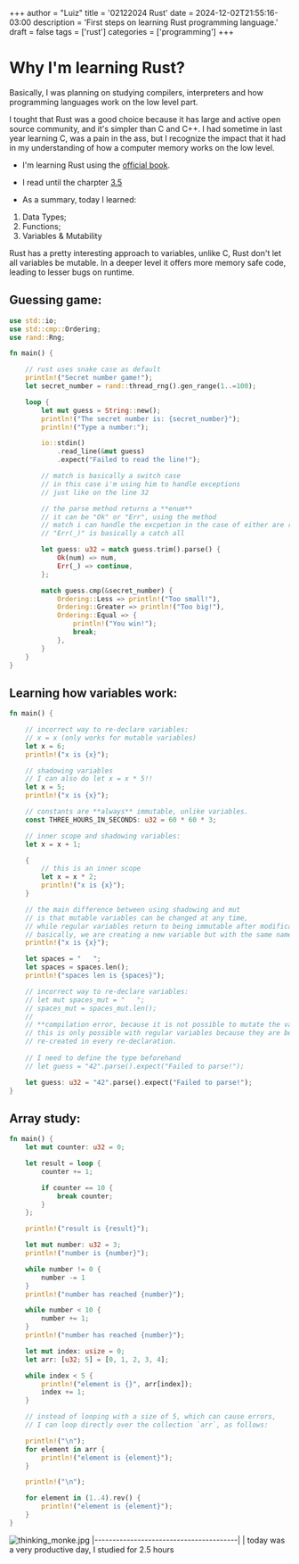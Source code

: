 +++
author = "Luiz"
title = '02122024 Rust'
date = 2024-12-02T21:55:16-03:00
description = 'First steps on learning Rust programming language.'
draft = false
tags = ['rust']
categories = ['programming']
+++


# Why I'm learning Rust?

Basically, I was planning on studying compilers, interpreters and how programming languages work on the low level part. 

I tought that Rust was a good choice because it has large and active open source community, and it's simpler than C and C++. I had sometime in last year learning C, was a pain in the ass, but I recognize the impact that it had in my understanding of how a computer memory works on the low level.

- I'm learning Rust using the [official book](https://doc.rust-lang.org/book/title-page.html).
- I read until the charpter [3.5](https://doc.rust-lang.org/book/ch03-05-control-flow.html)

- As a summary, today I learned:
1. Data Types;
2. Functions;
3. Variables & Mutability

Rust has a pretty interesting approach to variables, unlike C, Rust don't let all variables be mutable. In a deeper level it offers more memory safe code, leading to lesser bugs on runtime.

## Guessing game:

```rust
use std::io;
use std::cmp::Ordering;
use rand::Rng;

fn main() {

    // rust uses snake case as default
    println!("Secret number game!");
    let secret_number = rand::thread_rng().gen_range(1..=100);

    loop {
        let mut guess = String::new();
        println!("The secret number is: {secret_number}");
        println!("Type a number:");

        io::stdin()
            .read_line(&mut guess)
            .expect("Failed to read the line!");

        // match is basically a switch case
        // in this case i'm using him to handle exceptions
        // just like on the line 32

        // the parse method returns a **enum** 
        // it can be "Ok" or "Err", using the method 
        // match i can handle the excpetion in the case of either are returned 
        // "Err(_)" is basically a catch all

        let guess: u32 = match guess.trim().parse() {
            Ok(num) => num,
            Err(_) => continue,
        }; 

        match guess.cmp(&secret_number) {
            Ordering::Less => println!("Too small!"),
            Ordering::Greater => println!("Too big!"),
            Ordering::Equal => {
                println!("You win!");
                break;
            },
        }
    }
}
```

## Learning how variables work:

```rust
fn main() {

    // incorrect way to re-declare variables:
    // x = x (only works for mutable variables)
    let x = 6;
    println!("x is {x}");

    // shadowing variables
    // I can also do let x = x * 5!!
    let x = 5;
    println!("x is {x}");

    // constants are **always** immutable, unlike variables.
    const THREE_HOURS_IN_SECONDS: u32 = 60 * 60 * 3;

    // inner scope and shadowing variables:
    let x = x + 1;

    {
        // this is an inner scope
        let x = x * 2;
        println!("x is {x}");
    }

    // the main difference between using shadowing and mut
    // is that mutable variables can be changed at any time,
    // while regular variables return to being immutable after modifications.
    // basically, we are creating a new variable but with the same name.
    println!("x is {x}");

    let spaces = "   ";
    let spaces = spaces.len();
    println!("spaces len is {spaces}");

    // incorrect way to re-declare variables:
    // let mut spaces_mut = "   ";
    // spaces_mut = spaces_mut.len();
    //
    // **compilation error, because it is not possible to mutate the variable type.**
    // this is only possible with regular variables because they are being
    // re-created in every re-declaration.
    
    // I need to define the type beforehand
    // let guess = "42".parse().expect("Failed to parse!");

    let guess: u32 = "42".parse().expect("Failed to parse!");
}

```

## Array study:

```rust
fn main() {
    let mut counter: u32 = 0;

    let result = loop {
        counter += 1;

        if counter == 10 {
            break counter;
        } 
    };

    println!("result is {result}");

    let mut number: u32 = 3;
    println!("number is {number}");

    while number != 0 {
        number -= 1
    }
    println!("number has reached {number}");

    while number < 10 {
        number += 1;
    }
    println!("number has reached {number}");

    let mut index: usize = 0;
    let arr: [u32; 5] = [0, 1, 2, 3, 4];

    while index < 5 {
        println!("element is {}", arr[index]);
        index += 1;
    }

    // instead of looping with a size of 5, which can cause errors,
    // I can loop directly over the collection `arr`, as follows:

    println!("\n");
    for element in arr {
        println!("element is {element}");
    }

    println!("\n");

    for element in (1..4).rev() {
        println!("element is {element}");
    }
}

```

![thinking_monke.jpg](/thinking_monke.jpg)
|----------------------------------------|
| today was a very productive day, I studied for 2.5 hours
